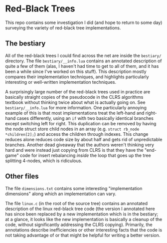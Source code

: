 # Red-Black Trees

This repo contains some investigation I did (and hope to return to some
day) surveying the variety of red-black tree implementations.

## The bestiary

All of the red-black trees I could find across the net are inside the
`bestiary/` directory. The file `bestiary/__info.lua` contains an annotated
description of quite a few of them (alas, I haven't had time to get to all
of them, and it has been a while since I've worked on this stuff).
This description mostly compares their implementation techniques, and
highlights particularly interesting or well-written implementation
techniques.

A surprisingly large number of the red-black trees used in practice are
basically straight copies of the pseudocode in the CLRS algorithms
textbook without thinking twice about what is actually going on. See
`bestiary/__info.lua` for more information.
One particularly annoying example of this is that most implementations
treat the left-hand and right-hand cases differently, using an `if` with two
basically identical branches except switching left for right. This
duplication can be removed by having the node struct store child nodes in
an array (e.g. `struct rb_node *children[2];`) and access the children
through indexes. This change reduces alone reduces code size by about half
and gets rid of unpredictable branches.
Another dead giveaway that the authors weren't thinking very hard and were
instead just copying from CLRS is that they have the "end-game" code for
insert rebalancing *inside* the loop that goes up the tree splitting
4-nodes, which is ridiculous.

## Other files

The file `dimensions.txt` contains some interesting "implementation
dimensions" along which an implementation can vary.

The file `linux.c` (in the root of the source tree) contains an annotated
description of the linux red-black tree code (the version I annotated here
has since been replaced by a new implementation which is in the bestiary;
at a glance, it looks like the new implementation is basically a cleanup of
the code, without significantly addressing the CLRS copying).
Primarily, the annotations describe inefficiencies or other interesting
facts that the code is not taking advantage of or that might be helpful for
writing a better version.
